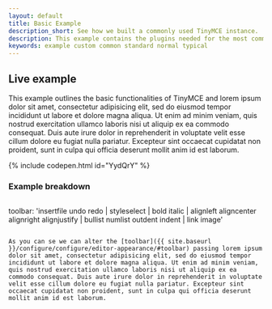 ```yaml
---
layout: default
title: Basic Example
description_short: See how we built a commonly used TinyMCE instance.
description: This example contains the plugins needed for the most common use cases.
keywords: example custom common standard normal typical
---
```


## Live example

This example outlines the basic functionalities of TinyMCE and lorem ipsum dolor sit amet, consectetur adipisicing elit, sed do eiusmod tempor incididunt ut labore et dolore magna aliqua. Ut enim ad minim veniam, quis nostrud exercitation ullamco laboris nisi ut aliquip ex ea commodo consequat. Duis aute irure dolor in reprehenderit in voluptate velit esse cillum dolore eu fugiat nulla pariatur. Excepteur sint occaecat cupidatat non proident, sunt in culpa qui officia deserunt mollit anim id est laborum.

{% include codepen.html id="YydQrY" %}

### Example breakdown

> ```js
toolbar: 'insertfile undo redo | styleselect | bold italic | alignleft aligncenter alignright alignjustify | bullist numlist outdent indent | link image'
```

As you can se we can alter the [toolbar]({{ site.baseurl }}/configure/configure/editor-appearance/#toolbar) passing lorem ipsum dolor sit amet, consectetur adipisicing elit, sed do eiusmod tempor incididunt ut labore et dolore magna aliqua. Ut enim ad minim veniam, quis nostrud exercitation ullamco laboris nisi ut aliquip ex ea commodo consequat. Duis aute irure dolor in reprehenderit in voluptate velit esse cillum dolore eu fugiat nulla pariatur. Excepteur sint occaecat cupidatat non proident, sunt in culpa qui officia deserunt mollit anim id est laborum.
